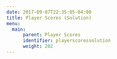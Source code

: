 ```yaml
---
date: 2017-09-07T22:35:05-04:00
title: Player Scores (Solution)
menu:
  main:
      parent: Player Scores
      identifier: playerscoressolution
      weight: 202
---
```


